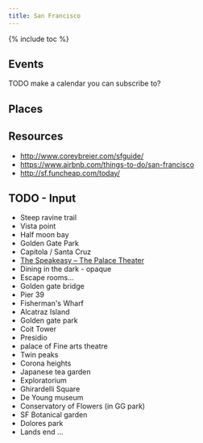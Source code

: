 ```yaml
---
title: San Francisco
---
```


{% include toc %}

## Events
TODO make a calendar you can subscribe to?

## Places

## Resources
- http://www.coreybreier.com/sfguide/
- https://www.airbnb.com/things-to-do/san-francisco
- http://sf.funcheap.com/today/



## TODO - Input
- Steep ravine trail
- Vista point
- Half moon bay
- Golden Gate Park
- Capitola / Santa Cruz
- [The Speakeasy – The Palace Theater](https://www.thespeakeasysf.com/home/the-speakeasy/)
- Dining in the dark - opaque
- Escape rooms...
- Golden gate bridge
- Pier 39
- Fisherman's Wharf
- Alcatraz Island
- Golden gate park
- Coit Tower
- Presidio
- palace of Fine arts theatre
- Twin peaks
- Corona heights
- Japanese tea garden
- Exploratorium
- Ghirardelli Square
- De Young museum
- Conservatory of Flowers (in GG park)
- SF Botanical garden
- Dolores park
- Lands end
...
